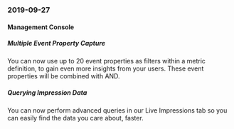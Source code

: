 ### 2019-09-27
#### Management Console
##### Multiple Event Property Capture
You can now use up to 20 event properties as filters within a metric definition, to gain even more insights from your users. These event properties will be combined with AND.
##### Querying Impression Data
You can now perform advanced queries in our Live Impressions tab so you can easily find the data you care about, faster.
